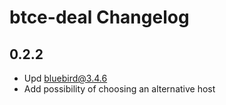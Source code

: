# btce-deal Changelog

## 0.2.2

- Upd bluebird@3.4.6
- Add possibility of choosing an alternative host
